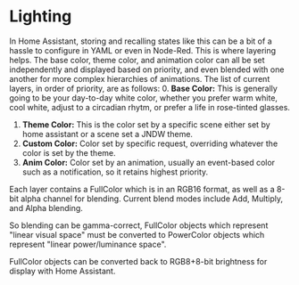 # Lighting

In Home Assistant, storing and recalling states like this can be a bit of a hassle to configure in YAML or even in Node-Red. This is where layering helps. The base color, theme color, and animation color can all be set independently and displayed based on priority, and even blended with one another for more complex hierarchies of animations. The list of current layers, in order of priority, are as follows:
0. **Base Color:** This is generally going to be your day-to-day white color, whether you prefer warm white, cool white, adjust to a circadian rhytm, or prefer a life in rose-tinted glasses.
1. **Theme Color:** This is the color set by a specific scene either set by home assistant or a scene set a JNDW theme.
2. **Custom Color:** Color set by specific request, overriding whatever the color is set by the theme.
3. **Anim Color:** Color set by an animation, usually an event-based color such as a notification, so it retains highest priority.

Each layer contains a FullColor which is in an RGB16 format, as well as a 8-bit alpha channel for blending. Current blend modes include Add, Multiply, and Alpha blending.

So blending can be gamma-correct, FullColor objects which represent "linear visual space" must be converted to PowerColor objects which represent "linear power/luminance space".

FullColor objects can be converted back to RGB8+8-bit brightness for display with Home Assistant.
